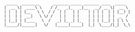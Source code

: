 			 _____  ________      _______ _____ _______ ____  _____
			|  __ \|  ____\ \    / /_   _|_   _|__   __/ __ \|  __ \
			| |  | | |__   \ \  / /  | |   | |    | | | |  | | |__) |
			| |  | |  __|   \ \/ /   | |   | |    | | | |  | |  _  /
			| |__| | |____   \  /   _| |_ _| |_   | | | |__| | | \ \
			|_____/|______|   \/   |_____|_____|  |_|  \____/|_|  \_\

